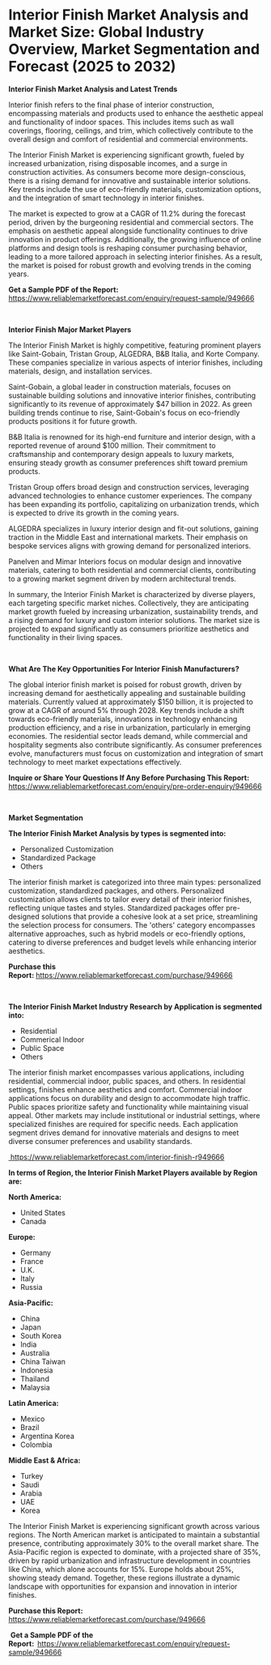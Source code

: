 <p><h1>Interior Finish Market Analysis and Market Size: Global Industry Overview, Market Segmentation and Forecast (2025 to 2032)</h1></p><p><strong>Interior Finish Market Analysis and Latest Trends</strong></p>
<p><p>Interior finish refers to the final phase of interior construction, encompassing materials and products used to enhance the aesthetic appeal and functionality of indoor spaces. This includes items such as wall coverings, flooring, ceilings, and trim, which collectively contribute to the overall design and comfort of residential and commercial environments.</p><p>The Interior Finish Market is experiencing significant growth, fueled by increased urbanization, rising disposable incomes, and a surge in construction activities. As consumers become more design-conscious, there is a rising demand for innovative and sustainable interior solutions. Key trends include the use of eco-friendly materials, customization options, and the integration of smart technology in interior finishes.</p><p>The market is expected to grow at a CAGR of 11.2% during the forecast period, driven by the burgeoning residential and commercial sectors. The emphasis on aesthetic appeal alongside functionality continues to drive innovation in product offerings. Additionally, the growing influence of online platforms and design tools is reshaping consumer purchasing behavior, leading to a more tailored approach in selecting interior finishes. As a result, the market is poised for robust growth and evolving trends in the coming years.</p></p>
<p><strong>Get a Sample PDF of the Report:&nbsp;</strong> <a href="https://www.reliablemarketforecast.com/enquiry/request-sample/949666?utm_campaign=3249&utm_medium=2&utm_source=Github&utm_content=ia&utm_term=18042025&utm_id=interior-finish">https://www.reliablemarketforecast.com/enquiry/request-sample/949666</a></p>
<p>&nbsp;</p>
<p><strong>Interior Finish Major Market Players</strong></p>
<p><p>The Interior Finish Market is highly competitive, featuring prominent players like Saint-Gobain, Tristan Group, ALGEDRA, B&B Italia, and Korte Company. These companies specialize in various aspects of interior finishes, including materials, design, and installation services. </p><p>Saint-Gobain, a global leader in construction materials, focuses on sustainable building solutions and innovative interior finishes, contributing significantly to its revenue of approximately $47 billion in 2022. As green building trends continue to rise, Saint-Gobain's focus on eco-friendly products positions it for future growth.</p><p>B&B Italia is renowned for its high-end furniture and interior design, with a reported revenue of around $100 million. Their commitment to craftsmanship and contemporary design appeals to luxury markets, ensuring steady growth as consumer preferences shift toward premium products.</p><p>Tristan Group offers broad design and construction services, leveraging advanced technologies to enhance customer experiences. The company has been expanding its portfolio, capitalizing on urbanization trends, which is expected to drive its growth in the coming years.</p><p>ALGEDRA specializes in luxury interior design and fit-out solutions, gaining traction in the Middle East and international markets. Their emphasis on bespoke services aligns with growing demand for personalized interiors.</p><p>Panelven and Mimar Interiors focus on modular design and innovative materials, catering to both residential and commercial clients, contributing to a growing market segment driven by modern architectural trends.</p><p>In summary, the Interior Finish Market is characterized by diverse players, each targeting specific market niches. Collectively, they are anticipating market growth fueled by increasing urbanization, sustainability trends, and a rising demand for luxury and custom interior solutions. The market size is projected to expand significantly as consumers prioritize aesthetics and functionality in their living spaces.</p></p>
<p>&nbsp;</p>
<p><strong>What Are The Key Opportunities For Interior Finish Manufacturers?</strong></p>
<p><p>The global interior finish market is poised for robust growth, driven by increasing demand for aesthetically appealing and sustainable building materials. Currently valued at approximately $150 billion, it is projected to grow at a CAGR of around 5% through 2028. Key trends include a shift towards eco-friendly materials, innovations in technology enhancing production efficiency, and a rise in urbanization, particularly in emerging economies. The residential sector leads demand, while commercial and hospitality segments also contribute significantly. As consumer preferences evolve, manufacturers must focus on customization and integration of smart technology to meet market expectations effectively.</p></p>
<p><strong>Inquire or Share Your Questions If Any Before Purchasing This Report:</strong> <a href="https://www.reliablemarketforecast.com/enquiry/pre-order-enquiry/949666?utm_campaign=3249&utm_medium=2&utm_source=Github&utm_content=ia&utm_term=18042025&utm_id=interior-finish">https://www.reliablemarketforecast.com/enquiry/pre-order-enquiry/949666</a></p>
<p>&nbsp;</p>
<p><strong>Market Segmentation</strong></p>
<p><strong>The Interior Finish Market Analysis by types is segmented into:</strong></p>
<p><ul><li>Personalized Customization</li><li>Standardized Package</li><li>Others</li></ul></p>
<p><p>The interior finish market is categorized into three main types: personalized customization, standardized packages, and others. Personalized customization allows clients to tailor every detail of their interior finishes, reflecting unique tastes and styles. Standardized packages offer pre-designed solutions that provide a cohesive look at a set price, streamlining the selection process for consumers. The 'others' category encompasses alternative approaches, such as hybrid models or eco-friendly options, catering to diverse preferences and budget levels while enhancing interior aesthetics.</p></p>
<p><strong>Purchase this Report:&nbsp;</strong><a href="https://www.reliablemarketforecast.com/purchase/949666?utm_campaign=3249&utm_medium=2&utm_source=Github&utm_content=ia&utm_term=18042025&utm_id=interior-finish">https://www.reliablemarketforecast.com/purchase/949666</a></p>
<p>&nbsp;</p>
<p><strong>The Interior Finish Market Industry Research by Application is segmented into:</strong></p>
<p><ul><li>Residential</li><li>Commerical Indoor</li><li>Public Space</li><li>Others</li></ul></p>
<p><p>The interior finish market encompasses various applications, including residential, commercial indoor, public spaces, and others. In residential settings, finishes enhance aesthetics and comfort. Commercial indoor applications focus on durability and design to accommodate high traffic. Public spaces prioritize safety and functionality while maintaining visual appeal. Other markets may include institutional or industrial settings, where specialized finishes are required for specific needs. Each application segment drives demand for innovative materials and designs to meet diverse consumer preferences and usability standards.</p></p>
<p><a href="https://www.reliablemarketforecast.com/interior-finish-r949666?utm_campaign=3249&utm_medium=2&utm_source=Github&utm_content=ia&utm_term=18042025&utm_id=interior-finish">&nbsp;https://www.reliablemarketforecast.com/interior-finish-r949666</a></p>
<p><strong>In terms of Region, the Interior Finish Market Players available by Region are:</strong></p>
<p>
    <p> <strong> North America: </strong>
        <ul>
            <li>United States</li>
            <li>Canada</li>
        </ul>
        </p> 
    <p> <strong> Europe: </strong>
        <ul>
            <li>Germany</li>
            <li>France</li>
            <li>U.K.</li>
            <li>Italy</li>
            <li>Russia</li>
        </ul>
        </p> 
    <p> <strong> Asia-Pacific: </strong>
        <ul>
            <li>China</li>
            <li>Japan</li>
            <li>South Korea</li>
            <li>India</li>
            <li>Australia</li>
            <li>China Taiwan</li>
            <li>Indonesia</li>
            <li>Thailand</li>
            <li>Malaysia</li>
        </ul>
        </p> 
    <p> <strong> Latin America: </strong>
        <ul>
            <li>Mexico</li>
            <li>Brazil</li>
            <li>Argentina Korea</li>
            <li>Colombia</li>
        </ul>
        </p> 
    <p> <strong> Middle East & Africa: </strong>
        <ul>
            <li>Turkey</li>
            <li>Saudi</li>
            <li>Arabia</li>
            <li>UAE</li>
            <li>Korea</li>
        </ul>
    </p>
    </p>
<p><p>The Interior Finish Market is experiencing significant growth across various regions. The North American market is anticipated to maintain a substantial presence, contributing approximately 30% to the overall market share. The Asia-Pacific region is expected to dominate, with a projected share of 35%, driven by rapid urbanization and infrastructure development in countries like China, which alone accounts for 15%. Europe holds about 25%, showing steady demand. Together, these regions illustrate a dynamic landscape with opportunities for expansion and innovation in interior finishes.</p></p>
<p><strong>Purchase this Report: </strong><a href="https://www.reliablemarketforecast.com/purchase/949666?utm_campaign=3249&utm_medium=2&utm_source=Github&utm_content=ia&utm_term=18042025&utm_id=interior-finish">https://www.reliablemarketforecast.com/purchase/949666</a></p>
<p>&nbsp;<strong>Get a Sample PDF of the Report:&nbsp;&nbsp;</strong><a href="https://www.reliablemarketforecast.com/enquiry/request-sample/949666?utm_campaign=3249&utm_medium=2&utm_source=Github&utm_content=ia&utm_term=18042025&utm_id=interior-finish">https://www.reliablemarketforecast.com/enquiry/request-sample/949666</a></p>
<p><strong></strong></p>
<p><p></p><p></p><p></p></p>